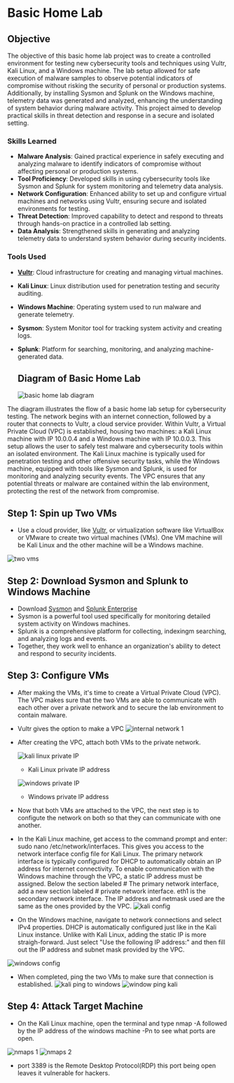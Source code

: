 # Basic Home Lab

## Objective

The objective of this basic home lab project was to create a controlled environment for testing new cybersecurity tools and techniques using Vultr, Kali Linux, and a Windows machine. The lab setup allowed for safe execution of malware samples to observe potential indicators of compromise without risking the security of personal or production systems. Additionally, by installing Sysmon and Splunk on the Windows machine, telemetry data was generated and analyzed, enhancing the understanding of system behavior during malware activity. This project aimed to develop practical skills in threat detection and response in a secure and isolated setting.

### Skills Learned


- **Malware Analysis**: Gained practical experience in safely executing and analyzing malware to identify indicators of compromise without affecting personal or production systems.
- **Tool Proficiency**: Developed skills in using cybersecurity tools like Sysmon and Splunk for system monitoring and telemetry data analysis.
- **Network Configuration**: Enhanced ability to set up and configure virtual machines and networks using Vultr, ensuring secure and isolated environments for testing.
- **Threat Detection**: Improved capability to detect and respond to threats through hands-on practice in a controlled lab setting.
- **Data Analysis**: Strengthened skills in generating and analyzing telemetry data to understand system behavior during security incidents.

### Tools Used

- **[Vultr](https://my.vultr.com/)**: Cloud infrastructure for creating and managing virtual machines.
- **Kali Linux**: Linux distribution used for penetration testing and security auditing.
- **Windows Machine**: Operating system used to run malware and generate telemetry.
- **Sysmon**: System Monitor tool for tracking system activity and creating logs.
- **Splunk**: Platform for searching, monitoring, and analyzing machine-generated data.

  ## Diagram of Basic Home Lab


  ![basic home lab diagram](https://github.com/user-attachments/assets/360754e5-e360-458d-8a25-69b67206d902)

The diagram illustrates the flow of a basic home lab setup for cybersecurity testing. The network begins with an internet connection, followed by a router that connects to Vultr, a cloud service provider. Within Vultr, a Virtual Private Cloud (VPC) is established, housing two machines: a Kali Linux machine with IP 10.0.0.4 and a Windows machine with IP 10.0.0.3. This setup allows the user to safely test malware and cybersecurity tools within an isolated environment. The Kali Linux machine is typically used for penetration testing and other offensive security tasks, while the Windows machine, equipped with tools like Sysmon and Splunk, is used for monitoring and analyzing security events. The VPC ensures that any potential threats or malware are contained within the lab environment, protecting the rest of the network from compromise.

## Step 1: Spin up Two VMs

* Use a cloud provider, like [Vultr](https://my.vultr.com/), or virtualization software like VirtualBox or VMware to create two virtual machines (VMs). One VM machine will be Kali Linux and the other machine will be a Windows machine.

![two vms](https://github.com/user-attachments/assets/e034d808-0eff-47eb-bcf6-c19948650f6c)

## Step 2: Download Sysmon and Splunk to Windows Machine
* Download [Sysmon](https://www.youtube.com/watch?v=uJ7pv6blyog) and [Splunk Enterprise](https://www.youtube.com/watch?v=iaBJ-PK8_RI)
* Sysmon is a powerful tool used specifically for monitoring detailed system activity on Windows machines.
* Splunk is a comprehensive platform for collecting, indexingm searching, and analyzing logs and events.
* Together, they work well to enhance an organization's ability to detect and respond to security incidents.
  


## Step 3: Configure VMs

* After making the VMs, it's time to create a Virtual Private Cloud (VPC). The VPC makes sure that the two VMs are able to communicate with each other over a private network and to secure the lab environment to contain malware.
* Vultr gives the option to make a VPC
  ![internal network 1](https://github.com/user-attachments/assets/01a92c92-6ade-49a8-88da-0bac1159e2cd)
* After creating the VPC, attach both VMs to the private network.
  
  ![kali linux private IP](https://github.com/user-attachments/assets/517d05f4-7812-4855-998c-e52b503c8e8a)
  - Kali Linux private IP address

  ![windows private IP](https://github.com/user-attachments/assets/bcdcedf5-de71-41e5-9f97-cc3b918d33a3)
  - Windows private IP address

* Now that both VMs are attached to the VPC, the next step is to configute the network on both so that they can communicate with one another.

* In the Kali Linux machine, get access to the command prompt and enter: sudo nano /etc/network/interfaces. This gives you access to the network interface config file for Kali Linux. The primary network interface is typically configured for DHCP to automatically obtain an IP address for internet connectivity. To enable communication with the Windows machine through the VPC, a static IP address must be assigned. Below the section labeled # The primary network interface, add a new section labeled # private network interface. eth1 is the secondary network interface. The IP address and netmask used are the same as the ones provided by the VPC.
  ![kali config](https://github.com/user-attachments/assets/f5c65880-7d23-4b85-b2c0-d74380625671)
* On the Windows machine, navigate to network connections and select IPv4 properties. DHCP is automatically configured just like in the Kali Linux instance. Unlike with Kali Linux, adding the static IP is more straigh-forward. Just select "Use the following IP address:" and then fill out the IP address and subnet mask provided by the VPC.

![windows config](https://github.com/user-attachments/assets/a8b78505-23bd-424c-ae14-ba94d290b3a2)

* When completed, ping the two VMs to make sure that connection is established.
![kali ping to windows](https://github.com/user-attachments/assets/183c3f0e-429d-4476-93e8-0a77f0597d71)
![window ping kali](https://github.com/user-attachments/assets/c27fbab1-d08f-4eef-a0ed-86611f6f61bc)

## Step 4: Attack Target Machine
* On the Kali Linux machine, open the terminal and type nmap -A followed by the IP address of the windows machine -Pn to see what ports are open.

![nmaps 1](https://github.com/user-attachments/assets/713a35be-150e-45f4-b90b-0ae2d47557d3)
![nmaps 2](https://github.com/user-attachments/assets/d6a2dd89-0335-42ee-93bf-86928596d895)

 - port 3389 is the Remote Desktop Protocol(RDP) this port being open leaves it vulnerable for hackers. 
